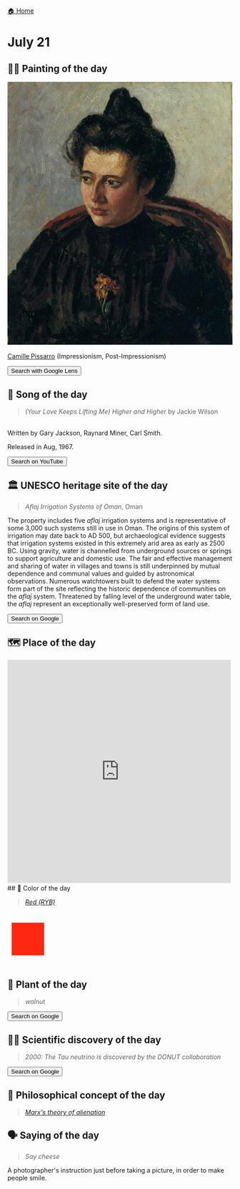 
[🏠 Home](../../index.md)

# July 21

## 🧑‍🎨 Painting of the day

<img width="600" src="../img/Camille_Pissarro_4.jpg">

[Camille Pissarro](https://en.wikipedia.org/wiki/Camille_Pissarro) (Impressionism, Post-Impressionism)

<button class="btn btn-success"
onclick=" window.open('https://lens.google.com/uploadbyurl?url=https://iretes.github.io/one-a-day/data/img/Camille_Pissarro_4.jpg','_blank')">
Search with Google Lens
</button>

## 🎼 Song of the day

> *(Your Love Keeps Lifting Me) Higher and Higher*
by Jackie Wilson

<br />Written by Gary Jackson, Raynard Miner, Carl Smith.

Released in Aug, 1967.

<button class="btn btn-success"
onclick=" window.open('http://www.youtube.com/search?q=(Your Love Keeps Lifting Me) Higher and Higher by Jackie Wilson','_blank')">
Search on YouTube
</button>

## 🏛️ UNESCO heritage site of the day

> *<i>Aflaj</i> Irrigation Systems of Oman*, Oman

<p>The property includes five <em>aflaj</em> irrigation systems and is representative of some 3,000 such systems still in use in Oman. The origins of this system of irrigation may date back to AD 500, but archaeological evidence suggests that irrigation systems existed in this extremely arid area as early as 2500 BC. Using gravity, water is channelled from underground sources or springs to support agriculture and domestic use. The fair and effective management and sharing of water in villages and towns is still underpinned by mutual dependence and communal values and guided by astronomical observations. Numerous watchtowers built to defend the water systems form part of the site reflecting the historic dependence of communities on the <em>aflaj</em> system. Threatened by falling level of the underground water table, the <em>aflaj</em> represent an exceptionally well-preserved form of land use.</p>

<button class="btn btn-success"
onclick=" window.open('http://www.google.com/search?q=<i>Aflaj</i> Irrigation Systems of Oman','_blank')">
Search on Google
</button>

## 🗺️ Place of the day

<iframe
src="https://www.mapcrunch.com"
name="mapcrunch"
width="500"
height="500"
allowTransparency="true"
scrolling="no"
frameborder="0"
>
</iframe>
## 🎨 Color of the day

> *[Red (RYB)](https://en.wikipedia.org/wiki/RYB_color_model)*

<div style="color:#FE2712; font-size: 100px;">&#9632;</div>

## 🌿 Plant of the day

> *walnut*

<button class="btn btn-success"
onclick=" window.open('http://www.google.com/search?q=walnut','_blank')">
Search on Google
</button>

## 🧑‍🔬 Scientific discovery of the day

> *2000: The Tau neutrino is discovered by the DONUT collaboration*

<button class="btn btn-success"
onclick=" window.open('http://www.google.com/search?q=2000: The Tau neutrino is discovered by the DONUT collaboration','_blank')"> 
Search on Google
</button>

## 💭 Philosophical concept of the day

> *[Marx's theory of alienation](https://en.wikipedia.org/wiki/Marx%27s_theory_of_alienation)*

## 🗣️ Saying of the day

> *Say cheese*

A photographer's instruction just before taking a picture, in order to make people smile.
